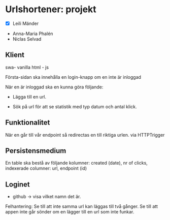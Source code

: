# Urlshortener: projekt

- [x] Leili Mänder
- Anna-Maria Phalén
- Niclas Selvad

## Klient
swa- vanilla html - js

Första-sidan ska innehålla en login-knapp om en inte är inloggad


När en är inloggad ska en kunna göra följande:

- Lägga till en url.

- Sök på url för att se statistik med typ datum och antal klick.



## Funktionalitet 

När en går till vår endpoint så redirectas en till riktiga urlen. via HTTPTrigger

## Persistensmedium
En table ska bestå av följande kolumner: created (date), nr of clicks, indexerade columner: url, endpoint (id)


## Loginet
- github -> visa vilket namn det är.


Felhantering: Se till att inte samma url kan läggas till två gånger.
          Se till att appen inte går sönder om en lägger till en url som inte funkar.